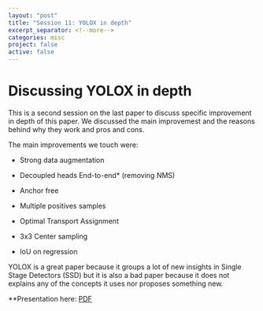 ```yaml
---
layout: "post" 
title: "Session 11: YOLOX in depth"
excerpt_separator: <!--more-->
categories: misc
project: false
active: false
---
```


# Discussing YOLOX in depth

This is a second session on the last paper to discuss specific improvement in depth of this paper. We discussed the main improvemest and the reasons behind why they work and pros and cons. 

The main improvements we touch were:

* Strong data augmentation

* Decoupled heads End-to-end* (removing NMS)

* Anchor free

* Multiple positives  samples

* Optimal Transport Assignment

* 3x3 Center sampling  

* IoU on regression

YOLOX is a great paper because it groups a lot of new insights in Single Stage Detectors  (SSD) but it is also a bad paper because it does not explains any of the concepts it uses nor proposes something new.



**Presentation here: [PDF](assets/YOLOX.pdf**)
